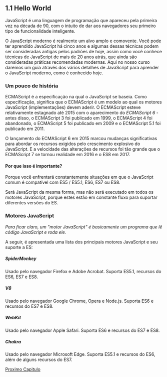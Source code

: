 ## 1.1 Hello World

JavaScript é uma linguagem de programação que apareceu pela primeira vez na década de 90, com o intuito de dar aos navegadores seu primeiro tipo de funcionalidade inteligente.

O JavaScript moderno é realmente um alvo amplo e comovente. Você pode ter aprendido JavaScript há cinco anos e algumas dessas técnicas podem ser consideradas antigas pelos padrões de hoje, assim como você conhece técnicas de JavaScript de mais de 20 anos atrás, que ainda são consideradas práticas recomendadas modernas.
Aqui no nosso curso daremos um guia através dos vários detalhes de JavaScript para aprender o JavaScript moderno, como é conhecido hoje.

### Um pouco de história

ECMAScript é a especificação na qual o JavaScript se baseia. Como especificação, significa que o ECMAScript é um modelo ao qual os motores JavaScript (implementações) devem aderir. O ECMAScript esteve relativamente estagnado até 2015 com o aparecimento do *ECMAScript 6* - antes disso, o ECMAScript 3 foi publicado em 1999, o ECMAScript 4 foi abandonado, o ECMAScript 5 foi publicado em 2009 e o ECMAScript 5.1 foi publicado em 2011.

O lançamento do ECMAScript 6 em 2015 marcou mudanças significativas para abordar os recursos exigidos pelo crescimento explosivo do JavaScript. E a velocidade das alterações de recursos foi tão grande que o ECMAScript 7 se tornou realidade em 2016 e o ​​ES8 em 2017.

#### Por que isso é importante?

Porque você enfrentará constantemente situações em que o JavaScript comum é compatível com ES5 / ES5.1, ES6, ES7 ou ES8.

Será JavaScript da mesma forma, mas não será executado em todos os motores JavaScript, porque estes estão em constante fluxo para suportar diferentes versões do ES.

### Motores JavaScript

*Para ficar claro, um "motor JavaScript" é basicamente um programa que lê código JavaScript e roda ele.*

A seguir, é apresentada uma lista dos principais motores JavaScript e seu suporte a ES:

##### SpiderMonkey

Usado pelo navegador Firefox e Adobe Acrobat. Suporta ES5.1, recursos do ES6, ES7 e ES8.

##### V8

Usado pelo navegador Google Chrome, Opera e Node.js. Suporta ES6 e recursos do ES7 e ES8.

##### WebKit

Usado pelo navegador Apple Safari. Suporta ES6 e recursos do ES7 e ES8.

##### Chakra

Usado pelo navegador Microsoft Edge. Suporta ES5.1 e recursos do ES6, além de alguns recursos do ES7.

[Proximo Capitulo](../2_Resumo/1_Resumo.md)